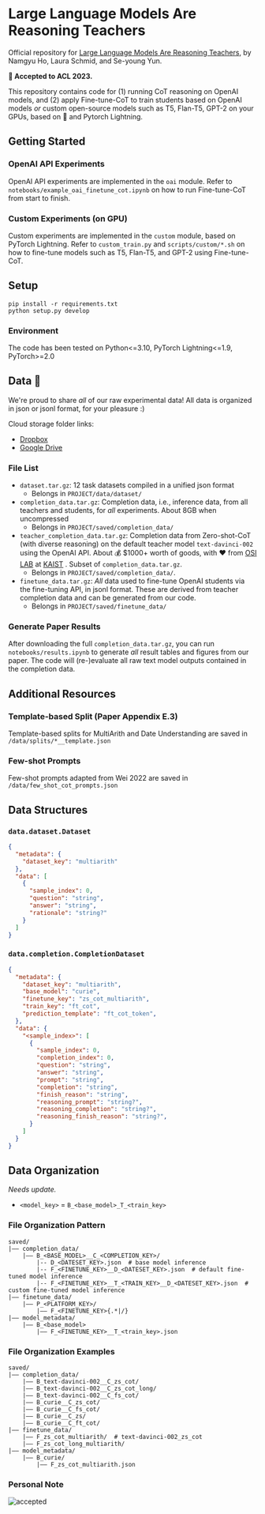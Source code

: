 # Large Language Models Are Reasoning Teachers


Official repository for [Large Language Models Are Reasoning Teachers](https://arxiv.org/abs/2212.10071), by
Namgyu Ho, Laura Schmid, and Se-young Yun.

**🚀 Accepted to ACL 2023.**

This repository contains code for (1) running CoT reasoning on OpenAI models,
and (2) apply Fine-tune-CoT to train students based on OpenAI models *or* custom open-source models such as T5, Flan-T5, GPT-2 on your GPUs, based on 🤗 and Pytorch Lightning.


## Getting Started

### OpenAI API Experiments

OpenAI API experiments are implemented in the `oai` module. Refer to `notebooks/example_oai_finetune_cot.ipynb`
on how to run Fine-tune-CoT from start to finish.

### Custom Experiments (on GPU) 

Custom experiments are implemented in the `custom` module, based on PyTorch Lightning. Refer to `custom_train.py`
and `scripts/custom/*.sh` on how to fine-tune models such as T5, Flan-T5, and GPT-2 using Fine-tune-CoT.

## Setup

```
pip install -r requirements.txt
python setup.py develop
```

### Environment

The code has been tested on Python<=3.10, PyTorch Lightning<=1.9, PyTorch>=2.0

## Data 🚀

We're proud to share *all* of our raw experimental data! All data is organized in json or jsonl format, for your pleasure :)

Cloud storage folder links:

- [Dropbox](https://www.dropbox.com/sh/hwcncpyomx87h20/AACqgVdd-ZzBQ3ncJcKqw0cVa?dl=0)
- [Google Drive](https://drive.google.com/drive/folders/1C6kah3WV36N8omlUl-TeU9tsJADZNaJV?usp=share_link)

### File List

- `dataset.tar.gz`: 12 task datasets compiled in a unified json format
  - Belongs in `PROJECT/data/dataset/`
- `completion_data.tar.gz`: Completion data, i.e., inference data, from all teachers and students, for *all* experiments. About 8GB when uncompressed
  - Belongs in `PROJECT/saved/completion_data/`
- `teacher_completion_data.tar.gz`: Completion data from Zero-shot-CoT (with diverse reasoning) on the default teacher model `text-davinci-002` using the OpenAI API. About 💰 $1000+ worth of goods, with ❤️ from [OSI LAB](http://osi.kaist.ac.kr) at [KAIST](https://kaist.ac.kr) . Subset of `completion_data.tar.gz`.
  - Belongs in `PROJECT/saved/completion_data/`.
- `finetune_data.tar.gz`: *All* data used to fine-tune OpenAI students via the fine-tuning API, in jsonl format. These are derived from teacher completion data and can be generated from our code.
  - Belongs in `PROJECT/saved/finetune_data/`

### Generate Paper Results

After downloading the full `completion_data.tar.gz`, you can run `notebooks/results.ipynb` to generate *all* result tables and figures from our paper. The code will (re-)evaluate all raw text model outputs contained in the completion data.



## Additional Resources

### Template-based Split (Paper Appendix E.3)

Template-based splits for MultiArith and Date Understanding are saved in `/data/splits/*__template.json`

### Few-shot Prompts

Few-shot prompts adapted from Wei 2022 are saved in `/data/few_shot_cot_prompts.json`



## Data Structures

### `data.dataset.Dataset`

```json
{
  "metadata": {
    "dataset_key": "multiarith"
  },
  "data": [
    {
      "sample_index": 0,
      "question": "string",
      "answer": "string",
      "rationale": "string?"
    }
  ]
}
```

### `data.completion.CompletionDataset`

```json
{
  "metadata": {
    "dataset_key": "multiarith",
    "base_model": "curie",
    "finetune_key": "zs_cot_multiarith",
    "train_key": "ft_cot",
    "prediction_template": "ft_cot_token",
  },
  "data": {
    "<sample_index>": [
      {
        "sample_index": 0,
        "completion_index": 0,
        "question": "string",
        "answer": "string",
        "prompt": "string",
        "completion": "string",
        "finish_reason": "string",
        "reasoning_prompt": "string?",
        "reasoning_completion": "string?",
        "reasoning_finish_reason": "string?",
      }
    ]
  }
}
```



## Data Organization

*Needs update.*

- `<model_key>` = `B_<base_model>_T_<train_key>`

### File Organization Pattern

```
saved/
|–– completion_data/
    |–– B_<BASE_MODEL>__C_<COMPLETION_KEY>/
        |-- D_<DATESET_KEY>.json  # base model inference
        |-- F_<FINETUNE_KEY>__D_<DATESET_KEY>.json  # default fine-tuned model inference
        |-- F_<FINETUNE_KEY>__T_<TRAIN_KEY>__D_<DATESET_KEY>.json  # custom fine-tuned model inference
|–– finetune_data/
    |–– P_<PLATFORM_KEY>/
        |–– F_<FINETUNE_KEY>{.*|/}
|–– model_metadata/
    |–– B_<base_model>
        |–– F_<FINETUNE_KEY>__T_<train_key>.json
```

### File Organization Examples

```
saved/
|–– completion_data/
    |–– B_text-davinci-002__C_zs_cot/
    |–– B_text-davinci-002__C_zs_cot_long/
    |–– B_text-davinci-002__C_fs_cot/
    |–– B_curie__C_zs_cot/
    |–– B_curie__C_fs_cot/
    |–– B_curie__C_zs/
    |–– B_curie__C_ft_cot/
|–– finetune_data/
    |–– F_zs_cot_multiarith/  # text-davinci-002_zs_cot
    |–– F_zs_cot_long_multiarith/
|–– model_metadata/
    |–– B_curie/
        |–– F_zs_cot_multiarith.json
```


### Personal Note

![accepted](acl2023.jpg)

